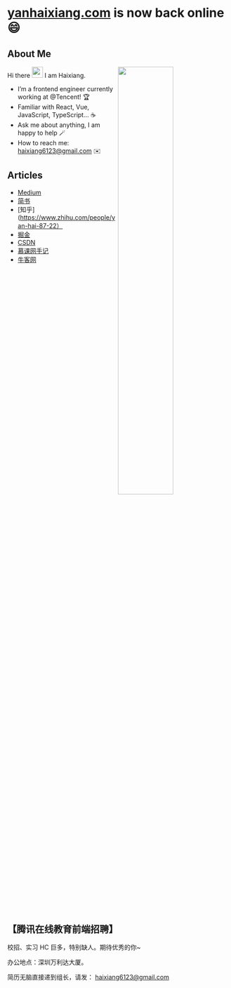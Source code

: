 # [yanhaixiang.com](https://yanhaixiang.com) is now back online 😄

## About Me

<img style="width: 50%" align="right" src="https://github-readme-stats.vercel.app/api?username=haixiang6123&show_icons=true&hide_border=true&theme=vue-dark" />

Hi there <img src="https://media.giphy.com/media/hvRJCLFzcasrR4ia7z/giphy.gif" width="25px"> I am Haixiang.

- I’m a frontend engineer currently working at @Tencent! 🏆
- Familiar with React, Vue, JavaScript, TypeScript... ☕️
- Ask me about anything, I am happy to help 🪄
- How to reach me: haixiang6123@gmail.com ✉️

## Articles

* [Medium](https://medium.com/@haixiang6123)
* [简书](https://www.jianshu.com/u/0340be4082b5)
* [知乎](https://www.zhihu.com/people/yan-hai-87-22）
* [掘金](https://juejin.cn/user/272334614432887)
* [CSDN](https://blog.csdn.net/MonsterException?spm=1010.2135.3001.5343)
* [慕课网手记](https://www.imooc.com/u/2742435/articles)
* [牛客网](https://blog.nowcoder.net/yanhaixiang)


## 【腾讯在线教育前端招聘】

校招、实习 HC 巨多，特别缺人。期待优秀的你~

办公地点：深圳万利达大厦。

简历无脑直接递到组长，请发： haixiang6123@gmail.com

